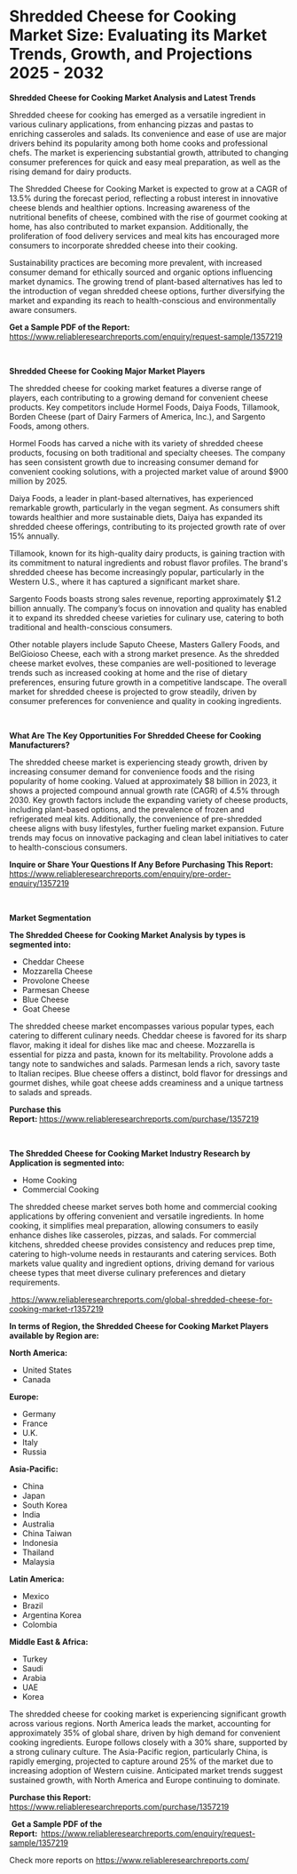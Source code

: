 <p><h1>Shredded Cheese for Cooking Market Size: Evaluating its Market Trends, Growth, and Projections 2025 - 2032</h1></p><p><strong>Shredded Cheese for Cooking Market Analysis and Latest Trends</strong></p>
<p><p>Shredded cheese for cooking has emerged as a versatile ingredient in various culinary applications, from enhancing pizzas and pastas to enriching casseroles and salads. Its convenience and ease of use are major drivers behind its popularity among both home cooks and professional chefs. The market is experiencing substantial growth, attributed to changing consumer preferences for quick and easy meal preparation, as well as the rising demand for dairy products.</p><p>The Shredded Cheese for Cooking Market is expected to grow at a CAGR of 13.5% during the forecast period, reflecting a robust interest in innovative cheese blends and healthier options. Increasing awareness of the nutritional benefits of cheese, combined with the rise of gourmet cooking at home, has also contributed to market expansion. Additionally, the proliferation of food delivery services and meal kits has encouraged more consumers to incorporate shredded cheese into their cooking. </p><p>Sustainability practices are becoming more prevalent, with increased consumer demand for ethically sourced and organic options influencing market dynamics. The growing trend of plant-based alternatives has led to the introduction of vegan shredded cheese options, further diversifying the market and expanding its reach to health-conscious and environmentally aware consumers.</p></p>
<p><strong>Get a Sample PDF of the Report:&nbsp;</strong> <a href="https://www.reliableresearchreports.com/enquiry/request-sample/1357219?utm_campaign=2211&utm_medium=2&utm_source=Github&utm_content=ia&utm_term=15022025&utm_id=shredded-cheese-for-cooking">https://www.reliableresearchreports.com/enquiry/request-sample/1357219</a></p>
<p>&nbsp;</p>
<p><strong>Shredded Cheese for Cooking Major Market Players</strong></p>
<p><p>The shredded cheese for cooking market features a diverse range of players, each contributing to a growing demand for convenient cheese products. Key competitors include Hormel Foods, Daiya Foods, Tillamook, Borden Cheese (part of Dairy Farmers of America, Inc.), and Sargento Foods, among others.</p><p>Hormel Foods has carved a niche with its variety of shredded cheese products, focusing on both traditional and specialty cheeses. The company has seen consistent growth due to increasing consumer demand for convenient cooking solutions, with a projected market value of around $900 million by 2025.</p><p>Daiya Foods, a leader in plant-based alternatives, has experienced remarkable growth, particularly in the vegan segment. As consumers shift towards healthier and more sustainable diets, Daiya has expanded its shredded cheese offerings, contributing to its projected growth rate of over 15% annually.</p><p>Tillamook, known for its high-quality dairy products, is gaining traction with its commitment to natural ingredients and robust flavor profiles. The brand's shredded cheese has become increasingly popular, particularly in the Western U.S., where it has captured a significant market share.</p><p>Sargento Foods boasts strong sales revenue, reporting approximately $1.2 billion annually. The company’s focus on innovation and quality has enabled it to expand its shredded cheese varieties for culinary use, catering to both traditional and health-conscious consumers.</p><p>Other notable players include Saputo Cheese, Masters Gallery Foods, and BelGioioso Cheese, each with a strong market presence. As the shredded cheese market evolves, these companies are well-positioned to leverage trends such as increased cooking at home and the rise of dietary preferences, ensuring future growth in a competitive landscape. The overall market for shredded cheese is projected to grow steadily, driven by consumer preferences for convenience and quality in cooking ingredients.</p></p>
<p>&nbsp;</p>
<p><strong>What Are The Key Opportunities For Shredded Cheese for Cooking Manufacturers?</strong></p>
<p><p>The shredded cheese market is experiencing steady growth, driven by increasing consumer demand for convenience foods and the rising popularity of home cooking. Valued at approximately $8 billion in 2023, it shows a projected compound annual growth rate (CAGR) of 4.5% through 2030. Key growth factors include the expanding variety of cheese products, including plant-based options, and the prevalence of frozen and refrigerated meal kits. Additionally, the convenience of pre-shredded cheese aligns with busy lifestyles, further fueling market expansion. Future trends may focus on innovative packaging and clean label initiatives to cater to health-conscious consumers.</p></p>
<p><strong>Inquire or Share Your Questions If Any Before Purchasing This Report:</strong> <a href="https://www.reliableresearchreports.com/enquiry/pre-order-enquiry/1357219?utm_campaign=2211&utm_medium=2&utm_source=Github&utm_content=ia&utm_term=15022025&utm_id=shredded-cheese-for-cooking">https://www.reliableresearchreports.com/enquiry/pre-order-enquiry/1357219</a></p>
<p>&nbsp;</p>
<p><strong>Market Segmentation</strong></p>
<p><strong>The Shredded Cheese for Cooking Market Analysis by types is segmented into:</strong></p>
<p><ul><li>Cheddar Cheese</li><li>Mozzarella Cheese</li><li>Provolone Cheese</li><li>Parmesan Cheese</li><li>Blue Cheese</li><li>Goat Cheese</li></ul></p>
<p><p>The shredded cheese market encompasses various popular types, each catering to different culinary needs. Cheddar cheese is favored for its sharp flavor, making it ideal for dishes like mac and cheese. Mozzarella is essential for pizza and pasta, known for its meltability. Provolone adds a tangy note to sandwiches and salads. Parmesan lends a rich, savory taste to Italian recipes. Blue cheese offers a distinct, bold flavor for dressings and gourmet dishes, while goat cheese adds creaminess and a unique tartness to salads and spreads.</p></p>
<p><strong>Purchase this Report:&nbsp;</strong><a href="https://www.reliableresearchreports.com/purchase/1357219?utm_campaign=2211&utm_medium=2&utm_source=Github&utm_content=ia&utm_term=15022025&utm_id=shredded-cheese-for-cooking">https://www.reliableresearchreports.com/purchase/1357219</a></p>
<p>&nbsp;</p>
<p><strong>The Shredded Cheese for Cooking Market Industry Research by Application is segmented into:</strong></p>
<p><ul><li>Home Cooking</li><li>Commercial Cooking</li></ul></p>
<p><p>The shredded cheese market serves both home and commercial cooking applications by offering convenient and versatile ingredients. In home cooking, it simplifies meal preparation, allowing consumers to easily enhance dishes like casseroles, pizzas, and salads. For commercial kitchens, shredded cheese provides consistency and reduces prep time, catering to high-volume needs in restaurants and catering services. Both markets value quality and ingredient options, driving demand for various cheese types that meet diverse culinary preferences and dietary requirements.</p></p>
<p><a href="https://www.reliableresearchreports.com/global-shredded-cheese-for-cooking-market-r1357219?utm_campaign=2211&utm_medium=2&utm_source=Github&utm_content=ia&utm_term=15022025&utm_id=shredded-cheese-for-cooking">&nbsp;https://www.reliableresearchreports.com/global-shredded-cheese-for-cooking-market-r1357219</a></p>
<p><strong>In terms of Region, the Shredded Cheese for Cooking Market Players available by Region are:</strong></p>
<p>
    <p> <strong> North America: </strong>
        <ul>
            <li>United States</li>
            <li>Canada</li>
        </ul>
        </p> 
    <p> <strong> Europe: </strong>
        <ul>
            <li>Germany</li>
            <li>France</li>
            <li>U.K.</li>
            <li>Italy</li>
            <li>Russia</li>
        </ul>
        </p> 
    <p> <strong> Asia-Pacific: </strong>
        <ul>
            <li>China</li>
            <li>Japan</li>
            <li>South Korea</li>
            <li>India</li>
            <li>Australia</li>
            <li>China Taiwan</li>
            <li>Indonesia</li>
            <li>Thailand</li>
            <li>Malaysia</li>
        </ul>
        </p> 
    <p> <strong> Latin America: </strong>
        <ul>
            <li>Mexico</li>
            <li>Brazil</li>
            <li>Argentina Korea</li>
            <li>Colombia</li>
        </ul>
        </p> 
    <p> <strong> Middle East & Africa: </strong>
        <ul>
            <li>Turkey</li>
            <li>Saudi</li>
            <li>Arabia</li>
            <li>UAE</li>
            <li>Korea</li>
        </ul>
    </p>
    </p>
<p><p>The shredded cheese for cooking market is experiencing significant growth across various regions. North America leads the market, accounting for approximately 35% of global share, driven by high demand for convenient cooking ingredients. Europe follows closely with a 30% share, supported by a strong culinary culture. The Asia-Pacific region, particularly China, is rapidly emerging, projected to capture around 25% of the market due to increasing adoption of Western cuisine. Anticipated market trends suggest sustained growth, with North America and Europe continuing to dominate.</p></p>
<p><strong>Purchase this Report: </strong><a href="https://www.reliableresearchreports.com/purchase/1357219?utm_campaign=2211&utm_medium=2&utm_source=Github&utm_content=ia&utm_term=15022025&utm_id=shredded-cheese-for-cooking">https://www.reliableresearchreports.com/purchase/1357219</a></p>
<p>&nbsp;<strong>Get a Sample PDF of the Report:&nbsp;&nbsp;</strong><a href="https://www.reliableresearchreports.com/enquiry/request-sample/1357219?utm_campaign=2211&utm_medium=2&utm_source=Github&utm_content=ia&utm_term=15022025&utm_id=shredded-cheese-for-cooking">https://www.reliableresearchreports.com/enquiry/request-sample/1357219</a></p>
<p><strong></strong></p>
<p>Check more reports on <a href="https://www.reliableresearchreports.com/?utm_campaign=2211&utm_medium=2&utm_source=Github&utm_content=ia&utm_term=15022025&utm_id=shredded-cheese-for-cooking">https://www.reliableresearchreports.com/</a></p>